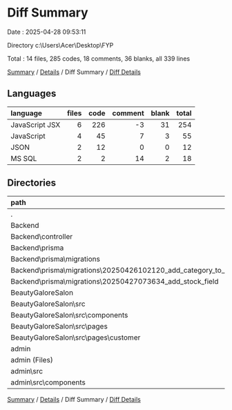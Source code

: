# Diff Summary

Date : 2025-04-28 09:53:11

Directory c:\\Users\\Acer\\Desktop\\FYP

Total : 14 files,  285 codes, 18 comments, 36 blanks, all 339 lines

[Summary](results.md) / [Details](details.md) / Diff Summary / [Diff Details](diff-details.md)

## Languages
| language | files | code | comment | blank | total |
| :--- | ---: | ---: | ---: | ---: | ---: |
| JavaScript JSX | 6 | 226 | -3 | 31 | 254 |
| JavaScript | 4 | 45 | 7 | 3 | 55 |
| JSON | 2 | 12 | 0 | 0 | 12 |
| MS SQL | 2 | 2 | 14 | 2 | 18 |

## Directories
| path | files | code | comment | blank | total |
| :--- | ---: | ---: | ---: | ---: | ---: |
| . | 14 | 285 | 18 | 36 | 339 |
| Backend | 5 | 44 | 21 | 4 | 69 |
| Backend\\controller | 3 | 42 | 7 | 2 | 51 |
| Backend\\prisma | 2 | 2 | 14 | 2 | 18 |
| Backend\\prisma\\migrations | 2 | 2 | 14 | 2 | 18 |
| Backend\\prisma\\migrations\\20250426102120_add_category_to_product | 1 | 1 | 7 | 1 | 9 |
| Backend\\prisma\\migrations\\20250427073634_add_stock_field | 1 | 1 | 7 | 1 | 9 |
| BeautyGaloreSalon | 3 | 150 | 13 | 20 | 183 |
| BeautyGaloreSalon\\src | 3 | 150 | 13 | 20 | 183 |
| BeautyGaloreSalon\\src\\components | 1 | 16 | 1 | 0 | 17 |
| BeautyGaloreSalon\\src\\pages | 2 | 134 | 12 | 20 | 166 |
| BeautyGaloreSalon\\src\\pages\\customer | 2 | 134 | 12 | 20 | 166 |
| admin | 6 | 91 | -16 | 12 | 87 |
| admin (Files) | 3 | 15 | 0 | 1 | 16 |
| admin\\src | 3 | 76 | -16 | 11 | 71 |
| admin\\src\\components | 3 | 76 | -16 | 11 | 71 |

[Summary](results.md) / [Details](details.md) / Diff Summary / [Diff Details](diff-details.md)